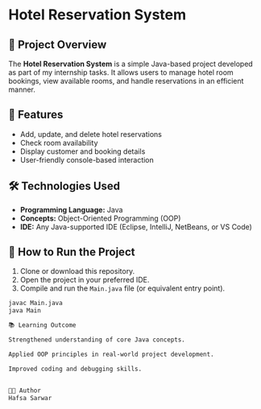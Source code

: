 # Hotel Reservation System

## 📌 Project Overview
The **Hotel Reservation System** is a simple Java-based project developed as part of my internship tasks. It allows users to manage hotel room bookings, view available rooms, and handle reservations in an efficient manner.

## 🎯 Features
- Add, update, and delete hotel reservations  
- Check room availability  
- Display customer and booking details  
- User-friendly console-based interaction  

## 🛠️ Technologies Used
- **Programming Language:** Java  
- **Concepts:** Object-Oriented Programming (OOP)  
- **IDE:** Any Java-supported IDE (Eclipse, IntelliJ, NetBeans, or VS Code)  

## 🚀 How to Run the Project
1. Clone or download this repository.  
2. Open the project in your preferred IDE.  
3. Compile and run the `Main.java` file (or equivalent entry point).  

```bash
javac Main.java
java Main

📚 Learning Outcome

Strengthened understanding of core Java concepts.

Applied OOP principles in real-world project development.

Improved coding and debugging skills.


👩‍💻 Author
Hafsa Sarwar 
